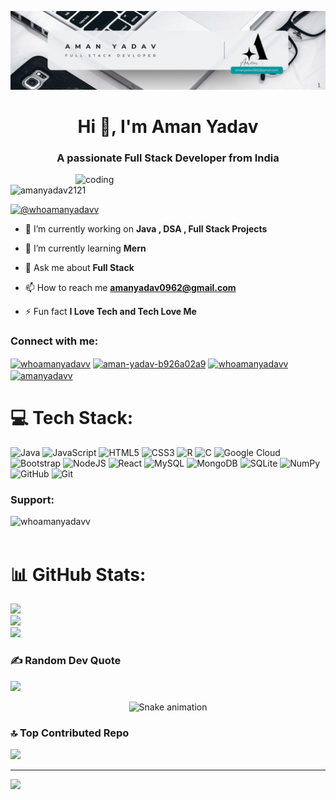 ![logo](https://github.com/amanyadav2121/amanyadav2121/blob/b7f8a677bebee602358831d6c697c929e5767f4b/Banner.png)
<h1 align="center">Hi 👋, I'm Aman Yadav</h1>
<h3 align="center">A passionate Full Stack Developer from India</h3>
<img align="right" alt="coding" width="400" src="https://camo.githubusercontent.com/bc425a5c4e99161dca81a32820bad4d14290d90de6308f16eb8e1d904526f5ab/68747470733a2f2f6d656469612e6c6963646e2e636f6d2f646d732f696d6167652f44353631324151474f6d77664945356d6c57412f61727469636c652d636f7665725f696d6167652d736872696e6b5f3732305f313238302f302f313637343631373934373232383f653d3231343734383336343726763d6265746126743d4654555f697351365659665635445f7565464850577654385a716744654a47337972384d69386c70666b30">

<p align="left"> <img src="https://komarev.com/ghpvc/?username=amanyadav2121&label=Profile%20views&color=0e75b6&style=flat" alt="amanyadav2121" /> </p>



<p align="left"> <a href="https://twitter.com/whoamanyadavv" target="blank"><img src="https://img.shields.io/twitter/follow/whoamanyadavv?logo=twitter&style=for-the-badge&color=1DA1F2" alt="@whoamanyadavv" /></a> </p>



- 🔭 I’m currently working on **Java , DSA , Full Stack Projects**

- 🌱 I’m currently learning **Mern**

- 💬 Ask me about **Full Stack**

- 📫 How to reach me **amanyadav0962@gmail.com**

- ⚡ Fun fact **I Love Tech and Tech Love Me**



<h3 align="left">Connect with me:</h3>
<p align="left">
<a href="https://twitter.com/whoamanyadavv" target="blank"><img align="center" src="https://raw.githubusercontent.com/rahuldkjain/github-profile-readme-generator/master/src/images/icons/Social/twitter.svg" alt="whoamanyadavv" height="30" width="40" /></a>
<a href="https://linkedin.com/in/aman-yadav-b926a02a9" target="blank"><img align="center" src="https://raw.githubusercontent.com/rahuldkjain/github-profile-readme-generator/master/src/images/icons/Social/linked-in-alt.svg" alt="aman-yadav-b926a02a9" height="30" width="40" /></a>
<a href="https://instagram.com/whoamanyadavv" target="blank"><img align="center" src="https://raw.githubusercontent.com/rahuldkjain/github-profile-readme-generator/master/src/images/icons/Social/instagram.svg" alt="whoamanyadavv" height="30" width="40" /></a>
<a href="https://www.leetcode.com/amanyadavv" target="blank"><img align="center" src="https://raw.githubusercontent.com/rahuldkjain/github-profile-readme-generator/master/src/images/icons/Social/leet-code.svg" alt="amanyadavv" height="30" width="40" /></a>
</p>

# 💻 Tech Stack:
![Java](https://img.shields.io/badge/java-%23ED8B00.svg?style=for-the-badge&logo=openjdk&logoColor=white) ![JavaScript](https://img.shields.io/badge/javascript-%23323330.svg?style=for-the-badge&logo=javascript&logoColor=%23F7DF1E) ![HTML5](https://img.shields.io/badge/html5-%23E34F26.svg?style=for-the-badge&logo=html5&logoColor=white) ![CSS3](https://img.shields.io/badge/css3-%231572B6.svg?style=for-the-badge&logo=css3&logoColor=white) ![R](https://img.shields.io/badge/r-%23276DC3.svg?style=for-the-badge&logo=r&logoColor=white) ![C](https://img.shields.io/badge/c-%2300599C.svg?style=for-the-badge&logo=c&logoColor=white) ![Google Cloud](https://img.shields.io/badge/GoogleCloud-%234285F4.svg?style=for-the-badge&logo=google-cloud&logoColor=white) ![Bootstrap](https://img.shields.io/badge/bootstrap-%238511FA.svg?style=for-the-badge&logo=bootstrap&logoColor=white) ![NodeJS](https://img.shields.io/badge/node.js-6DA55F?style=for-the-badge&logo=node.js&logoColor=white) ![React](https://img.shields.io/badge/react-%2320232a.svg?style=for-the-badge&logo=react&logoColor=%2361DAFB) ![MySQL](https://img.shields.io/badge/mysql-4479A1.svg?style=for-the-badge&logo=mysql&logoColor=white) ![MongoDB](https://img.shields.io/badge/MongoDB-%234ea94b.svg?style=for-the-badge&logo=mongodb&logoColor=white) ![SQLite](https://img.shields.io/badge/sqlite-%2307405e.svg?style=for-the-badge&logo=sqlite&logoColor=white) ![NumPy](https://img.shields.io/badge/numpy-%23013243.svg?style=for-the-badge&logo=numpy&logoColor=white) ![GitHub](https://img.shields.io/badge/github-%23121011.svg?style=for-the-badge&logo=github&logoColor=white) ![Git](https://img.shields.io/badge/git-%23F05033.svg?style=for-the-badge&logo=git&logoColor=white)

<h3 align="left">Support:</h3>
<p><a href="https://www.buymeacoffee.com/whoamanyadavv"> <img align="left" src="https://cdn.buymeacoffee.com/buttons/v2/default-yellow.png" height="50" width="210" alt="whoamanyadavv" /></a></p><br><br>



# 📊 GitHub Stats:
![](https://github-readme-stats.vercel.app/api?username=amanyadav2121&theme=dark&hide_border=false&include_all_commits=false&count_private=false)<br/>
![](https://nirzak-streak-stats.vercel.app/?user=amanyadav2121&theme=dark&hide_border=false)<br/>
![](https://github-readme-stats.vercel.app/api/top-langs/?username=amanyadav2121&theme=dark&hide_border=false&include_all_commits=false&count_private=false&layout=compact)

### ✍️ Random Dev Quote
![](https://quotes-github-readme.vercel.app/api?type=vetical&theme=radical)


<div align="center">
  <img src="https://profile-readme-generator.com/assets/snake.svg" alt="Snake animation" />
</div>

### 🔝 Top Contributed Repo
![](https://github-contributor-stats.vercel.app/api?username=amanyadav2121&limit=5&theme=dark&combine_all_yearly_contributions=true)

---
[![](https://visitcount.itsvg.in/api?id=amanyadav2121&icon=0&color=0)](https://visitcount.itsvg.in)

<!-- Proudly created with GPRM ( https://gprm.itsvg.in ) -->
